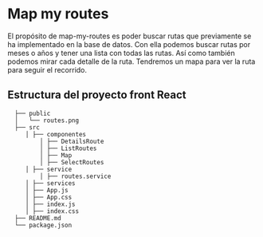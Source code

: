 # Map my routes

El propósito de map-my-routes es poder buscar rutas que previamente se ha implementado en la base de datos. Con ella podemos buscar rutas por meses o años y tener una lista con todas las rutas. Así como también podemos mirar cada detalle de la ruta. Tendremos un mapa para ver la ruta para seguir el recorrido.

## Estructura del proyecto front React

```
  ├── public
  │   └── routes.png 
  ├── src
     │ ├── componentes 
         │ ├── DetailsRoute 
         │ ├── ListRoutes
         │ ├── Map 
         │ ├── SelectRoutes 
     │ ├── service  
         │ ├── routes.service 
     │ ├── services 
     │ ├── App.js 
     │ ├── App.css 
     │ ├── index.js 
     │ ├── index.css 
  ├── README.md
  └── package.json
```


